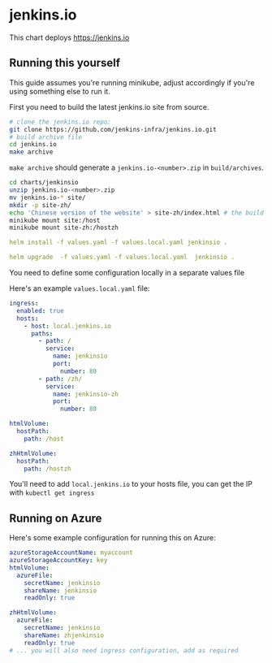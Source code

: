# jenkins.io

This chart deploys https://jenkins.io

## Running this yourself

This guide assumes you're running minikube, adjust accordingly if you're using something else to run it.

First you need to build the latest jenkins.io site from source.
```bash
# clone the jenkins.io repo: 
git clone https://github.com/jenkins-infra/jenkins.io.git
# build archive file
cd jenkins.io
make archive
```

`make archive` should generate a `jenkins.io-<number>.zip` in `build/archives`.


```bash
cd charts/jenkinsio
unzip jenkins.io-<number>.zip
mv jenkins.io-* site/
mkdir -p site-zh/
echo 'Chinese version of the website' > site-zh/index.html # the build on ci.jenkins.io is broken, no easy way to get the website
minikube mount site:/host
minikube mount site-zh:/hostzh
```

```yaml
helm install -f values.yaml -f values.local.yaml jenkinsio .
```

```yaml
helm upgrade  -f values.yaml -f values.local.yaml  jenkinsio .
```

You need to define some configuration locally in a separate values file

Here's an example `values.local.yaml` file:
```yaml
ingress:
  enabled: true
  hosts:
    - host: local.jenkins.io
      paths:
        - path: /
          service:
            name: jenkinsio
            port:
              number: 80
        - path: /zh/
          service:
            name: jenkinsio-zh
            port:
              number: 80

htmlVolume:
  hostPath:
    path: /host

zhHtmlVolume:
  hostPath:
    path: /hostzh
```

You'll need to add `local.jenkins.io` to your hosts file, you can get the IP with `kubectl get ingress`

## Running on Azure

Here's some example configuration for running this on Azure:

```yaml
azureStorageAccountName: myaccount
azureStorageAccountKey: key
htmlVolume:
  azureFile: 
    secretName: jenkinsio
    shareName: jenkinsio
    readOnly: true

zhHtmlVolume:
  azureFile: 
    secretName: jenkinsio
    shareName: zhjenkinsio
    readOnly: true
# ... you will also need ingress configuration, add as required
```